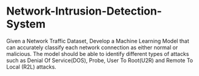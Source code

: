 # Network-Intrusion-Detection-System
Given a Network Traffic Dataset, Develop a Machine Learning Model that can accurately classify each network connection as either normal or malicious. The model should be  able to identify different types of attacks such as Denial Of Service(DOS), Probe, User To Root(U2R) and Remote To Local (R2L) attacks.
